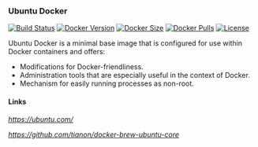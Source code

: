 [circleci_logo]: https://circleci.com/gh/stlouisn/ubuntu_docker.svg?style=svg
[circleci_url]: https://app.circleci.com/pipelines/github/stlouisn/ubuntu_docker

[docker_version_logo]: http://img.shields.io/docker/v/stlouisn/ubuntu/latest?arch=arm64
[docker_version_url]: https://hub.docker.com/r/stlouisn/ubuntu

[docker_size_logo]: http://img.shields.io/docker/image-size/stlouisn/ubuntu/latest
[docker_size_url]: https://hub.docker.com/r/stlouisn/ubuntu

[docker_pulls_logo]: https://img.shields.io/docker/pulls/stlouisn/ubuntu
[docker_pulls_url]: https://hub.docker.com/r/stlouisn/ubuntu

[license_logo]: https://img.shields.io/github/license/stlouisn/ubuntu_docker
[license_url]: https://github.com/stlouisn/ubuntu_docker/blob/main/LICENSE

### Ubuntu Docker

[![Build Status][circleci_logo]][circleci_url]
[![Docker Version][docker_version_logo]][docker_version_url]
[![Docker Size][docker_size_logo]][docker_size_url]
[![Docker Pulls][docker_pulls_logo]][docker_pulls_url]
[![License][license_logo]][license_url]

Ubuntu Docker is a minimal base image that is configured for use within Docker containers and offers:

- Modifications for Docker-friendliness.
- Administration tools that are especially useful in the context of Docker.
- Mechanism for easily running processes as non-root.

#### Links

*https://ubuntu.com/*

*https://github.com/tianon/docker-brew-ubuntu-core*
